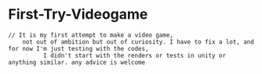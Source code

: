 # First-Try-Videogame
    // It is my first attempt to make a video game, 
        not out of ambition but out of curiosity. I have to fix a lot, and for now I'm just testing with the codes,
              I didn't start with the renders or tests in unity or anything similar. any advice is welcome
           
    
